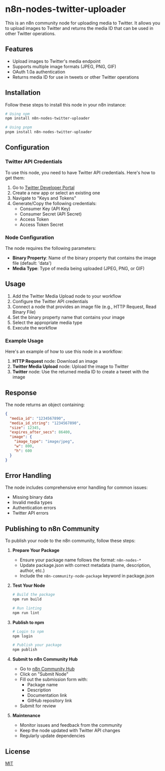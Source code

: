 # n8n-nodes-twitter-uploader

This is an n8n community node for uploading media to Twitter. It allows you to upload images to Twitter and returns the media ID that can be used in other Twitter operations.

## Features

- Upload images to Twitter's media endpoint
- Supports multiple image formats (JPEG, PNG, GIF)
- OAuth 1.0a authentication
- Returns media ID for use in tweets or other Twitter operations

## Installation

Follow these steps to install this node in your n8n instance:

```bash
# Using npm
npm install n8n-nodes-twitter-uploader

# Using pnpm
pnpm install n8n-nodes-twitter-uploader
```

## Configuration

### Twitter API Credentials

To use this node, you need to have Twitter API credentials. Here's how to get them:

1. Go to [Twitter Developer Portal](https://developer.twitter.com/en/portal/dashboard)
2. Create a new app or select an existing one
3. Navigate to "Keys and Tokens"
4. Generate/Copy the following credentials:
   - Consumer Key (API Key)
   - Consumer Secret (API Secret)
   - Access Token
   - Access Token Secret

### Node Configuration

The node requires the following parameters:

- **Binary Property**: Name of the binary property that contains the image file (default: 'data')
- **Media Type**: Type of media being uploaded (JPEG, PNG, or GIF)

## Usage

1. Add the Twitter Media Upload node to your workflow
2. Configure the Twitter API credentials
3. Connect a node that provides an image file (e.g., HTTP Request, Read Binary File)
4. Set the binary property name that contains your image
5. Select the appropriate media type
6. Execute the workflow

### Example Usage

Here's an example of how to use this node in a workflow:

1. **HTTP Request** node: Download an image
2. **Twitter Media Upload** node: Upload the image to Twitter
3. **Twitter** node: Use the returned media ID to create a tweet with the image

## Response

The node returns an object containing:

```json
{
  "media_id": "1234567890",
  "media_id_string": "1234567890",
  "size": 12345,
  "expires_after_secs": 86400,
  "image": {
    "image_type": "image/jpeg",
    "w": 800,
    "h": 600
  }
}
```

## Error Handling

The node includes comprehensive error handling for common issues:
- Missing binary data
- Invalid media types
- Authentication errors
- Twitter API errors

## Publishing to n8n Community

To publish your node to the n8n community, follow these steps:

1. **Prepare Your Package**
   - Ensure your package name follows the format: `n8n-nodes-*`
   - Update package.json with correct metadata (name, description, author, etc.)
   - Include the `n8n-community-node-package` keyword in package.json

2. **Test Your Node**
   ```bash
   # Build the package
   npm run build
   
   # Run linting
   npm run lint
   ```

3. **Publish to npm**
   ```bash
   # Login to npm
   npm login
   
   # Publish your package
   npm publish
   ```

4. **Submit to n8n Community Hub**
   - Go to [n8n Community Hub](https://hub.n8n.io/)
   - Click on "Submit Node"
   - Fill out the submission form with:
     - Package name
     - Description
     - Documentation link
     - GitHub repository link
   - Submit for review

5. **Maintenance**
   - Monitor issues and feedback from the community
   - Keep the node updated with Twitter API changes
   - Regularly update dependencies

## License

[MIT](LICENSE.md)
